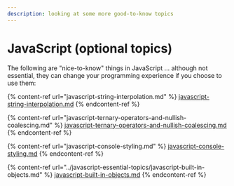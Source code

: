 ```yaml
---
description: looking at some more good-to-know topics
---
```


# JavaScript (optional topics)

The following are "nice-to-know" things in JavaScript ... although not essential, they can change your programming experience if you choose to use them:

{% content-ref url="javascript-string-interpolation.md" %}
[javascript-string-interpolation.md](javascript-string-interpolation.md)
{% endcontent-ref %}

{% content-ref url="javascript-ternary-operators-and-nullish-coalescing.md" %}
[javascript-ternary-operators-and-nullish-coalescing.md](javascript-ternary-operators-and-nullish-coalescing.md)
{% endcontent-ref %}

{% content-ref url="javascript-console-styling.md" %}
[javascript-console-styling.md](javascript-console-styling.md)
{% endcontent-ref %}

{% content-ref url="../javascript-essential-topics/javascript-built-in-objects.md" %}
[javascript-built-in-objects.md](../javascript-essential-topics/javascript-built-in-objects.md)
{% endcontent-ref %}
